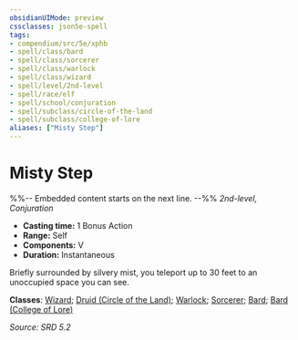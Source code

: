 ```yaml
---
obsidianUIMode: preview
cssclasses: json5e-spell
tags:
- compendium/src/5e/xphb
- spell/class/bard
- spell/class/sorcerer
- spell/class/warlock
- spell/class/wizard
- spell/level/2nd-level
- spell/race/elf
- spell/school/conjuration
- spell/subclass/circle-of-the-land
- spell/subclass/college-of-lore
aliases: ["Misty Step"]
---
```

# Misty Step
%%-- Embedded content starts on the next line. --%%
*2nd-level, Conjuration*  

- **Casting time:** 1 Bonus Action
- **Range:** Self
- **Components:** V
- **Duration:** Instantaneous

Briefly surrounded by silvery mist, you teleport up to 30 feet to an unoccupied space you can see.

**Classes**: [Wizard](list-spells-classes-wizard.md); [Druid (Circle of the Land)](list-spells-classes-druid-xphb-circle-of-the-land-xphb.md "subclass=XPHB;class=XPHB"); [Warlock](list-spells-classes-warlock.md); [Sorcerer](list-spells-classes-sorcerer.md); [Bard](list-spells-classes-bard.md); [Bard (College of Lore)](list-spells-classes-bard-xphb-college-of-lore-xphb.md "subclass=XPHB;class=XPHB")

*Source: SRD 5.2*